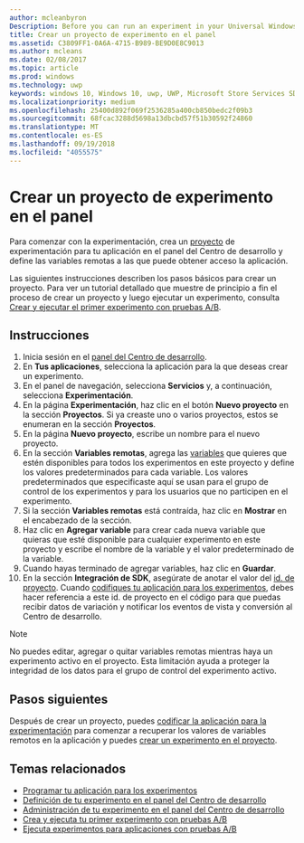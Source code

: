 ```yaml
---
author: mcleanbyron
Description: Before you can run an experiment in your Universal Windows Platform (UWP) app with A/B testing, you must create a project and define your remote variables in the Dev Center dashboard.
title: Crear un proyecto de experimento en el panel
ms.assetid: C3809FF1-0A6A-4715-B989-BE9D0E8C9013
ms.author: mcleans
ms.date: 02/08/2017
ms.topic: article
ms.prod: windows
ms.technology: uwp
keywords: windows 10, Windows 10, uwp, UWP, Microsoft Store Services SDK, Microsoft Store Services SDK, A/B tests, pruebas A/B, experiments, experimentos
ms.localizationpriority: medium
ms.openlocfilehash: 25400d892f069f2536285a400cb850bedc2f09b3
ms.sourcegitcommit: 68fcac3288d5698a13dbcbd57f51b30592f24860
ms.translationtype: MT
ms.contentlocale: es-ES
ms.lasthandoff: 09/19/2018
ms.locfileid: "4055575"
---
```

# <a name="create-an-experiment-project-in-the-dashboard"></a>Crear un proyecto de experimento en el panel

Para comenzar con la experimentación, crea un [proyecto](run-app-experiments-with-a-b-testing.md#terms) de experimentación para tu aplicación en el panel del Centro de desarrollo y define las variables remotas a las que puede obtener acceso la aplicación.

Las siguientes instrucciones describen los pasos básicos para crear un proyecto. Para ver un tutorial detallado que muestre de principio a fin el proceso de crear un proyecto y luego ejecutar un experimento, consulta [Crear y ejecutar el primer experimento con pruebas A/B](create-and-run-your-first-experiment-with-a-b-testing.md).

## <a name="instructions"></a>Instrucciones

1. Inicia sesión en el [panel del Centro de desarrollo](https://dev.windows.com/overview).
2. En **Tus aplicaciones**, selecciona la aplicación para la que deseas crear un experimento.
3. En el panel de navegación, selecciona **Servicios** y, a continuación, selecciona **Experimentación**.
4. En la página **Experimentación**, haz clic en el botón **Nuevo proyecto** en la sección **Proyectos**. Si ya creaste uno o varios proyectos, estos se enumeran en la sección **Proyectos**.
5. En la página **Nuevo proyecto**, escribe un nombre para el nuevo proyecto.
6. En la sección **Variables remotas**, agrega las [variables](run-app-experiments-with-a-b-testing.md#terms) que quieres que estén disponibles para todos los experimentos en este proyecto y define los valores predeterminados para cada variable. Los valores predeterminados que especificaste aquí se usan para el grupo de control de los experimentos y para los usuarios que no participen en el experimento.
  1. Si la sección **Variables remotas** está contraída, haz clic en **Mostrar** en el encabezado de la sección.
  2. Haz clic en **Agregar variable** para crear cada nueva variable que quieras que esté disponible para cualquier experimento en este proyecto y escribe el nombre de la variable y el valor predeterminado de la variable.
  3. Cuando hayas terminado de agregar variables, haz clic en **Guardar**.
3. En la sección **Integración de SDK**, asegúrate de anotar el valor del [id. de proyecto](run-app-experiments-with-a-b-testing.md#terms). Cuando [codifiques tu aplicación para los experimentos](code-your-experiment-in-your-app.md), debes hacer referencia a este id. de proyecto en el código para que puedas recibir datos de variación y notificar los eventos de vista y conversión al Centro de desarrollo.

> [!NOTE]
> No puedes editar, agregar o quitar variables remotas mientras haya un experimento activo en el proyecto. Esta limitación ayuda a proteger la integridad de los datos para el grupo de control del experimento activo.


## <a name="next-steps"></a>Pasos siguientes

Después de crear un proyecto, puedes [codificar la aplicación para la experimentación](code-your-experiment-in-your-app.md) para comenzar a recuperar los valores de variables remotos en la aplicación y puedes [crear un experimento en el proyecto](define-your-experiment-in-the-dev-center-dashboard.md).

## <a name="related-topics"></a>Temas relacionados

* [Programar tu aplicación para los experimentos](code-your-experiment-in-your-app.md)
* [Definición de tu experimento en el panel del Centro de desarrollo](define-your-experiment-in-the-dev-center-dashboard.md)
* [Administración de tu experimento en el panel del Centro de desarrollo](manage-your-experiment.md)
* [Crea y ejecuta tu primer experimento con pruebas A/B](create-and-run-your-first-experiment-with-a-b-testing.md)
* [Ejecuta experimentos para aplicaciones con pruebas A/B](run-app-experiments-with-a-b-testing.md)
